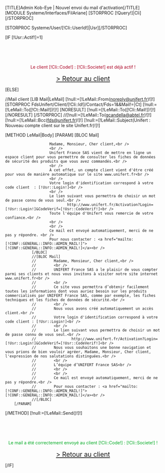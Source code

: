 [TITLE]Admin Kob-Eye | Nouvel envoi du mail d'activation[/TITLE]
[MODULE Systeme/Interfaces/FilAriane]
[STORPROC [!Query!]|Cli][/STORPROC]

[STORPROC Systeme/User/[!Cli::UserId!]|Usr][/STORPROC]

[IF [!Usr::Actif!]=1]

<br />
<br />
<br />
<p class="success" style="text-align: center;color: #aa0022;">Le client [!Cli::Code!] : [!Cli::Societe!] est déjà actif ! <br/>
<br/>
<a href="[!Query!]" style="font-size: 1.5em;"> > Retour au client</a>
</p>

[ELSE]

//Mail client
[LIB Mail|LeMail]
[!null:=[!LeMail::From(noreply@unifert.fr)!]!]
[STORPROC FdsUnifert/Client/[!Cli::Id!]/Contact/Fds=1&&Mail!=|Ct]
        [!null:=[!LeMail::To([!Ct::Mail!])!]!]
        [NORESULT]
                [!null:=[!LeMail::To([!Cli::Mail!])!]!]
        [/NORESULT]
[/STORPROC]
//[!null:=[!LeMail::To(gcandella@abtel.fr)!]!]
[!null:=[!LeMail::Bcc(fds@unifert.fr)!]!]
[!null:=[!LeMail::Subject(Unifert : Nouveau compte client sur le site Unifert.fr)!]!]

[METHOD LeMail|Body]
        [PARAM]
                [BLOC Mail]
                
                        Madame, Monsieur, Cher client,<br />
                        <br />
                        Unifert France SAS vient de mettre en ligne un espace client pour vous permettre de consulter les fiches de données de sécurité des produits que vous avez commandés.<br />
                        <br />
                        À cet effet, un compte client vient d'être créé pour vous de manière automatique sur le site www.unifert.fr<br />
                        <br />
                        Votre login d'identification correspond à votre code client  : [!Usr::Login!]<br />
                        <br />
                        Le lien suivant vous permettra de choisir un mot de passe connu de vous seul.<br />
                                http://www.unifert.fr/Activation?Login=[!Usr::Login!]&CodeVerif=[!Usr::CodeVerif!]<br />
                        Toute l'équipe d'Unifert vous remercie de votre confiance.<br />
                        <br />
                        <br />
                        Ce mail est envoyé automatiquement, merci de ne pas y répondre. <br />
                        Pour nous contacter : <a href="mailto:[!CONF::GENERAL::INFO::ADMIN_MAIL!]">[!CONF::GENERAL::INFO::ADMIN_MAIL!]</a><br />
                [/BLOC]
                //[BLOC Mail]
                //        Madame, Monsieur, Cher client,<br />
                //        <br />
                //        UNIFERT France SAS a le plaisir de vous compter parmi ses clients et nous vous invitons à visiter notre site internet www.unifert.fr<br />
                //        <br />
                //        Ce site vous permettra d’obtenir facilement toutes les informations dont vous auriez besoin sur les produits commercialisés par UNIFERT France SAS, comme par exemple, les fiches techniques et les fiches de données de sécurité.<br />
                //        <br /> 
                //        Nous vous avons créé automatiquement un accès client.<br />
                //        Votre login d'identification correspond à votre code client : [!Usr::Login!]<br />
                //        <br />
                //        Le lien suivant vous permettra de choisir un mot de passe connu de vous seul.<br />
                //                http://www.unifert.fr/Activation?Login=[!Usr::Login!]&CodeVerif=[!Usr::CodeVerif!]<br />
                //        Nous vous souhaitons une bonne navigation et vous prions de bien vouloir agréer, Madame, Monsieur, Cher client, l'expression de nos salutations distinguées.<br />
                //        <br />
                //        L’équipe d’UNIFERT France SAS<br />
                //        <br />
                //        <br />
                //        Ce mail est envoyé automatiquement, merci de ne pas y répondre.<br />
                //        Pour nous contacter : <a href="mailto:[!CONF::GENERAL::INFO::ADMIN_MAIL!]">[!CONF::GENERAL::INFO::ADMIN_MAIL!]</a><br />
                //[/BLOC]
        [/PARAM]
[/METHOD]
[!null:=[!LeMail::Send()!]!]


<br />
<br />
<br />
<p class="success" style="text-align: center;color: #00aa22;">Le mail a été correctement envoyé au client [!Cli::Code!] : [!Cli::Societe!] ! <br/>
<br/>
<a href="[!Query!]" style="font-size: 1.5em;"> > Retour au client</a>
</p>

[/IF]

